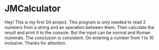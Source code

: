 # JMCalculator
Hey! This is my first Git project. This program is only needed to read 2 numbers from a string and an operation between them.
Then calculate the result and print it to the console. But the input can be normal and Roman numerals.
The conclusion is consistent. On entering a number from 1 to 10 inclusive.
Thanks for attention.
